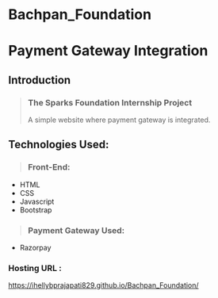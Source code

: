 # Bachpan_Foundation

# Payment Gateway Integration

## Introduction
>  ### The Sparks Foundation Internship Project
>  A simple website where payment gateway is integrated.

## Technologies Used:
>  ### Front-End:
- HTML
- CSS
- Javascript
- Bootstrap
> ### Payment Gateway Used:
-  Razorpay

### Hosting URL :
https://ihellybprajapati829.github.io/Bachpan_Foundation/

